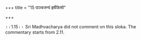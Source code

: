 +++
title = "15 पाञ्चजन्यं हृषीकेशो"

+++
  
  
।।1.15।। Sri Madhvacharya did not comment on this sloka. The commentary
starts from 2.11.  
  
